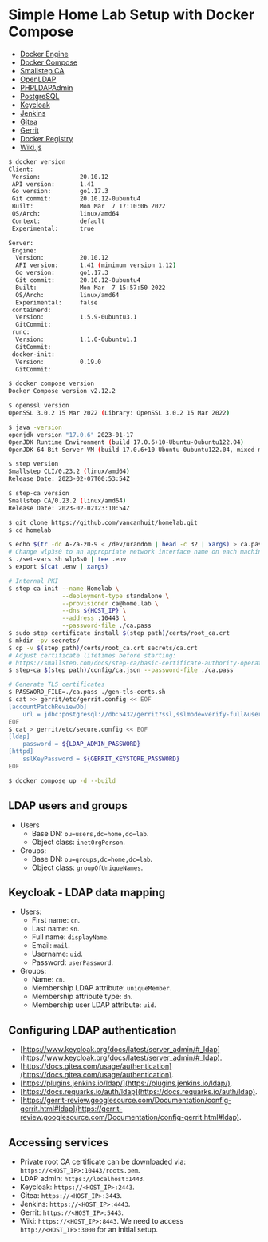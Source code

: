 # Simple Home Lab Setup with Docker Compose

- [Docker Engine](https://docs.docker.com/engine/)
- [Docker Compose](https://docs.docker.com/compose/)
- [Smallstep CA](https://smallstep.com/docs/step-ca)
- [OpenLDAP](https://github.com/osixia/docker-openldap)
- [PHPLDAPAdmin](https://github.com/osixia/docker-phpLDAPadmin)
- [PostgreSQL](https://hub.docker.com/_/postgres)
- [Keycloak](https://www.keycloak.org/)
- [Jenkins](https://jenkins.io)
- [Gitea](https://gitea.io)
- [Gerrit](https://www.gerritcodereview.com/)
- [Docker Registry](https://docs.docker.com/registry/deploying/)
- [Wiki.js](https://js.wiki/)

```sh
$ docker version
Client:
 Version:           20.10.12
 API version:       1.41
 Go version:        go1.17.3
 Git commit:        20.10.12-0ubuntu4
 Built:             Mon Mar  7 17:10:06 2022
 OS/Arch:           linux/amd64
 Context:           default
 Experimental:      true

Server:
 Engine:
  Version:          20.10.12
  API version:      1.41 (minimum version 1.12)
  Go version:       go1.17.3
  Git commit:       20.10.12-0ubuntu4
  Built:            Mon Mar  7 15:57:50 2022
  OS/Arch:          linux/amd64
  Experimental:     false
 containerd:
  Version:          1.5.9-0ubuntu3.1
  GitCommit:
 runc:
  Version:          1.1.0-0ubuntu1.1
  GitCommit:
 docker-init:
  Version:          0.19.0
  GitCommit:

$ docker compose version
Docker Compose version v2.12.2

$ openssl version
OpenSSL 3.0.2 15 Mar 2022 (Library: OpenSSL 3.0.2 15 Mar 2022)

$ java -version
openjdk version "17.0.6" 2023-01-17
OpenJDK Runtime Environment (build 17.0.6+10-Ubuntu-0ubuntu122.04)
OpenJDK 64-Bit Server VM (build 17.0.6+10-Ubuntu-0ubuntu122.04, mixed mode, sharing)

$ step version
Smallstep CLI/0.23.2 (linux/amd64)
Release Date: 2023-02-07T00:53:54Z

$ step-ca version
Smallstep CA/0.23.2 (linux/amd64)
Release Date: 2023-02-02T23:10:54Z
```

```sh
$ git clone https://github.com/vancanhuit/homelab.git
$ cd homelab

$ echo $(tr -dc A-Za-z0-9 < /dev/urandom | head -c 32 | xargs) > ca.pass
# Change wlp3s0 to an appropriate network interface name on each machine
$ ./set-vars.sh wlp3s0 | tee .env
$ export $(cat .env | xargs)

# Internal PKI
$ step ca init --name Homelab \
               --deployment-type standalone \
               --provisioner ca@home.lab \
               --dns ${HOST_IP} \
               --address :10443 \
               --password-file ./ca.pass
$ sudo step certificate install $(step path)/certs/root_ca.crt
$ mkdir -pv secrets/
$ cp -v $(step path)/certs/root_ca.crt secrets/ca.crt
# Adjust certificate lifetimes before starting:
# https://smallstep.com/docs/step-ca/basic-certificate-authority-operations/#adjust-certificate-lifetimes
$ step-ca $(step path)/config/ca.json --password-file ./ca.pass

# Generate TLS certificates
$ PASSWORD_FILE=./ca.pass ./gen-tls-certs.sh
$ cat >> gerrit/etc/gerrit.config << EOF
[accountPatchReviewDb]
    url = jdbc:postgresql://db:5432/gerrit?ssl,sslmode=verify-full&user=${POSTGRES_USER}&password=${POSTGRES_PASSWORD}
EOF
$ cat > gerrit/etc/secure.config << EOF
[ldap]
    password = ${LDAP_ADMIN_PASSWORD}
[httpd]
    sslKeyPassword = ${GERRIT_KEYSTORE_PASSWORD}
EOF
```

```sh
$ docker compose up -d --build
```

## LDAP users and groups

* Users
    * Base DN: `ou=users,dc=home,dc=lab`.
    * Object class: `inetOrgPerson`.
* Groups:
    * Base DN: `ou=groups,dc=home,dc=lab`.
    * Object class: `groupOfUniqueNames`.

## Keycloak - LDAP data mapping

* Users:
    * First name: `cn`.
    * Last name: `sn`.
    * Full name: `displayName`.
    * Email: `mail`.
    * Username: `uid`.
    * Password: `userPassword`.
* Groups:
    * Name: `cn`.
    * Membership LDAP attribute: `uniqueMember`.
    * Membership attribute type: `dn`.
    * Membership user LDAP attribute: `uid`.

## Configuring LDAP authentication

* [https://www.keycloak.org/docs/latest/server_admin/#_ldap](https://www.keycloak.org/docs/latest/server_admin/#_ldap).
* [https://docs.gitea.com/usage/authentication](https://docs.gitea.com/usage/authentication).
* [https://plugins.jenkins.io/ldap/](https://plugins.jenkins.io/ldap/).
* [https://docs.requarks.io/auth/ldap](https://docs.requarks.io/auth/ldap).
* [https://gerrit-review.googlesource.com/Documentation/config-gerrit.html#ldap](https://gerrit-review.googlesource.com/Documentation/config-gerrit.html#ldap).

## Accessing services

* Private root CA certificate can be downloaded via: `https://<HOST_IP>:10443/roots.pem`.
* LDAP admin: `https://localhost:1443`.
* Keycloak: `https://<HOST_IP>:2443`.
* Gitea: `https://<HOST_IP>:3443`.
* Jenkins: `https://<HOST_IP>:4443`.
* Gerrit: `https://<HOST_IP>:5443`.
* Wiki: `https://<HOST_IP>:8443`. We need to access `http://<HOST_IP>:3000` for an initial setup.